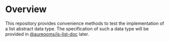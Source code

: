 # Overview

This repository provides convenience methods to test the implementation of a list
abstract data type. The specification of such a data type will be provided in
[@aureooms/js-list-doc](https://aureooms.github.io/js-list-doc) later.
